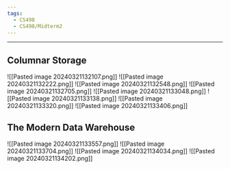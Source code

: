 ```yaml
---
tags:
  - CS498
  - CS498/Midterm2
---
```

---
## Columnar Storage
![[Pasted image 20240321132107.png]]
![[Pasted image 20240321132222.png]]
![[Pasted image 20240321132548.png]]
![[Pasted image 20240321132705.png]]
![[Pasted image 20240321133048.png]]
![[Pasted image 20240321133138.png]]
![[Pasted image 20240321133320.png]]
![[Pasted image 20240321133406.png]]

## The Modern Data Warehouse
![[Pasted image 20240321133557.png]]
![[Pasted image 20240321133704.png]]
![[Pasted image 20240321134034.png]]
![[Pasted image 20240321134202.png]]
